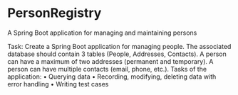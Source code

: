 # PersonRegistry
A Spring Boot application for managing and maintaining persons

Task:
Create a Spring Boot application for managing people.
The associated database should contain 3 tables (People, Addresses, Contacts).
A person can have a maximum of two addresses (permanent and temporary).
A person can have multiple contacts (email, phone, etc.).
Tasks of the application:
• Querying data
• Recording, modifying, deleting data with error handling
• Writing test cases
